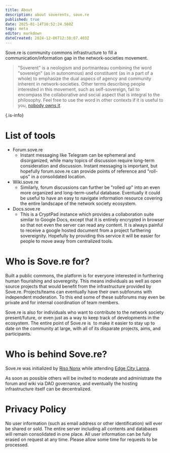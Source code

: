 ```yaml
---
title: About
description: about soverents, sove.re
published: true
date: 2025-01-14T16:52:24.560Z
tags: meta
editor: markdown
dateCreated: 2024-12-06T12:38:07.403Z
---
```


Sove.re is community commons infrastructure to fill a communication/information gap in the network-societies movement.

> "Soverent" is a neologism and portmanteau combining the word "sovereign" (as in autonomous) and constituent (as in a part of a whole) to emphasize the dual aspecs of agency and community inherent in network-societies. Other terms describing people interested in this movement, such as self-sovereign, fail to encompass the collaborative and social aspect that is integral to the philosophy. Feel free to use the word in other contexts if it is useful to you, [nobody owns it](/meta/License).
> 
{.is-info}

# List of tools
- Forum.sove.re
    - Instant messaging like Telegram can be ephemeral and disorganized, while many topics of discussion require long-term consideration and discussion. Instant messaging is important, but hopefully forum.sove.re can provide points of reference and "roll-ups" in a consolidated location.
- Wiki.sove.re
    - Similarly, forum discussions can further be "rolled up" into an even more organized and long-term-useful database. Eventually it could be useful to have an easy to navigate information resource covering the entire landscape of the network society ecosystem.
- Docs.sove.re
    - This is a CryptPad instance which provides a collaboration suite similar to Google Docs, except that it is entirely encrypted in browser so that not even the server can read any content. It is always painful to receive a google hosted document from a project furthering sovereignity. Hopefully by providing this service it will be easier for people to move away from centralized tools.



# Who is Sove.re for?

Built a public commons, the platform is for everyone interested in furthering human flourishing and soveregnity. This means individuals as well as open source projects that would benefit from the infrastructure provided by Sove.re. Projects/teams can eventually have their own subforums with independent moderation. To this end some of these subforums may even be private and for internal coordination of team members.

Sove.re is also for individuals who want to contribute to the network society present/future, or even just as a way to keep track of developments in the ecosystem. The entire point of Sove.re is  to make it easier to stay up to date on the community at large, with all of its disparate projects, aims, and participants.


# Who is behind Sove.re?

Sove.re was initialized by [Riso Nonx](/people/riso) while attending [Edge City Lanna](/network-societies/pop-ups/edge-city#lanna). 

As soon as possible others will be invited to moderate and administrate the forum and wiki via DAO governance, and eventually the hosting infrastructure itself can be decentralized.

# Privacy Policy
No user information (such as email address or other identification) will ever be shared or sold. The entire server including all contents and databases will remain consolidated in one place. All user information can be fully erased on request at any time. Please allow some time for requests to be processed.